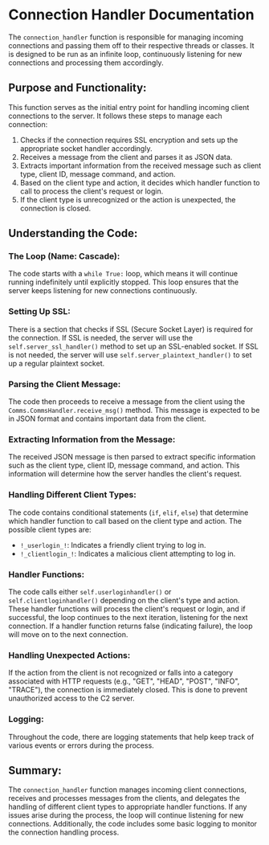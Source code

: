
# Connection Handler Documentation

The `connection_handler` function is responsible for managing incoming connections and passing them off to their respective threads or classes. It is designed to be run as an infinite loop, continuously listening for new connections and processing them accordingly.


## Purpose and Functionality:

This function serves as the initial entry point for handling incoming client connections to the server. It follows these steps to manage each connection:

1. Checks if the connection requires SSL encryption and sets up the appropriate socket handler accordingly.
2. Receives a message from the client and parses it as JSON data.
3. Extracts important information from the received message such as client type, client ID, message command, and action.
4. Based on the client type and action, it decides which handler function to call to process the client's request or login.
5. If the client type is unrecognized or the action is unexpected, the connection is closed.

## Understanding the Code:

### The Loop (Name: Cascade):

The code starts with a `while True:` loop, which means it will continue running indefinitely until explicitly stopped. This loop ensures that the server keeps listening for new connections continuously.

### Setting Up SSL:

There is a section that checks if SSL (Secure Socket Layer) is required for the connection. If SSL is needed, the server will use the `self.server_ssl_handler()` method to set up an SSL-enabled socket. If SSL is not needed, the server will use `self.server_plaintext_handler()` to set up a regular plaintext socket.

### Parsing the Client Message:

The code then proceeds to receive a message from the client using the `Comms.CommsHandler.receive_msg()` method. This message is expected to be in JSON format and contains important data from the client.

### Extracting Information from the Message:

The received JSON message is then parsed to extract specific information such as the client type, client ID, message command, and action. This information will determine how the server handles the client's request.

### Handling Different Client Types:

The code contains conditional statements (`if`, `elif`, `else`) that determine which handler function to call based on the client type and action. The possible client types are:

- `!_userlogin_!`: Indicates a friendly client trying to log in.
- `!_clientlogin_!`: Indicates a malicious client attempting to log in.

### Handler Functions:

The code calls either `self.userloginhandler()` or `self.clientloginhandler()` depending on the client's type and action. These handler functions will process the client's request or login, and if successful, the loop continues to the next iteration, listening for the next connection. If a handler function returns false (indicating failure), the loop will move on to the next connection.

### Handling Unexpected Actions:

If the action from the client is not recognized or falls into a category associated with HTTP requests (e.g., "GET", "HEAD", "POST", "INFO", "TRACE"), the connection is immediately closed. This is done to prevent unauthorized access to the C2 server.

### Logging:

Throughout the code, there are logging statements that help keep track of various events or errors during the process.

## Summary:

The `connection_handler` function manages incoming client connections, receives and processes messages from the clients, and delegates the handling of different client types to appropriate handler functions. If any issues arise during the process, the loop will continue listening for new connections. Additionally, the code includes some basic logging to monitor the connection handling process.